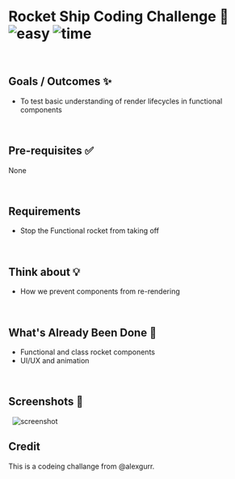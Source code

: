 # Rocket Ship Coding Challenge 🚀 &nbsp; ![easy](https://img.shields.io/badge/-Easy-brightgreen) ![time](https://img.shields.io/badge/%E2%8F%B0-10m-blue) 

&nbsp;
## Goals / Outcomes ✨
- To test basic understanding of render lifecycles in functional components

&nbsp;
## Pre-requisites ✅
None

&nbsp;
## Requirements
- Stop the Functional rocket from taking off

&nbsp;
## Think about 💡
- How we prevent components from re-rendering

&nbsp;
## What's Already Been Done 🏁
- Functional and class rocket components
- UI/UX and animation

&nbsp;
## Screenshots 🌄
&nbsp;
![screenshot](https://puu.sh/Fq16F/1ad6edff1b.png)

## Credit
This is a codeing challange from @alexgurr.
